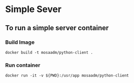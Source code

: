 # Simple Sever

## To run a simple server container

### Build Image
```
docker build -t mosaadm/python-client .
```
### Run container
```
docker run -it -v ${PWD}:/usr/app mosaadm/python-client
```